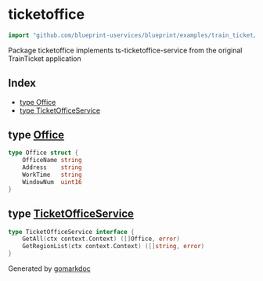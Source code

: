 <!-- Code generated by gomarkdoc. DO NOT EDIT -->

# ticketoffice

```go
import "github.com/blueprint-uservices/blueprint/examples/train_ticket/workflow/ticketoffice"
```

Package ticketoffice implements ts\-ticketoffice\-service from the original TrainTicket application

## Index

- [type Office](<#Office>)
- [type TicketOfficeService](<#TicketOfficeService>)


<a name="Office"></a>
## type [Office](<https://github.com/Blueprint-uServices/blueprint/blob/main/examples/train_ticket/workflow/ticketoffice/data.go#L3-L8>)



```go
type Office struct {
    OfficeName string
    Address    string
    WorkTime   string
    WindowNum  uint16
}
```

<a name="TicketOfficeService"></a>
## type [TicketOfficeService](<https://github.com/Blueprint-uServices/blueprint/blob/main/examples/train_ticket/workflow/ticketoffice/ticketOfficeService.go#L6-L9>)



```go
type TicketOfficeService interface {
    GetAll(ctx context.Context) ([]Office, error)
    GetRegionList(ctx context.Context) ([]string, error)
}
```

Generated by [gomarkdoc](<https://github.com/princjef/gomarkdoc>)
